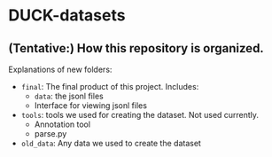 # DUCK-datasets

## (Tentative:) How this repository is organized. 

Explanations of new folders: 

- `final`: The final product of this project. Includes:
    - `data`: the jsonl files 
    - Interface for viewing jsonl files
- `tools`: tools we used for creating the dataset. Not used currently.
    - Annotation tool 
    - parse.py
- `old_data`: Any data we used to create the dataset 

